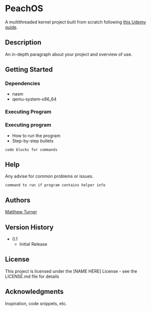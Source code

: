 # PeachOS

A multithreaded kernel project built from scratch following [this Udemy guide](https://www.udemy.com/course/developing-a-multithreaded-kernel-from-scratch/learn/lecture/23967076#overview).

## Description

An in-depth paragraph about your project and overview of use.

## Getting Started

### Dependencies

* nasm
* qemu-system-x86\_64

### Executing Program

### Executing program

* How to run the program
* Step-by-step bullets
```
code blocks for commands
```

## Help

Any advise for common problems or issues.
```
command to run if program contains helper info
```

## Authors

[Matthew Turner](https://matturner.com)

## Version History

* 0.1
    * Initial Release

## License

This project is licensed under the [NAME HERE] License - see the LICENSE.md file for details

## Acknowledgments

Inspiration, code snippets, etc.
